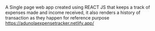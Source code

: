 A Single page web app created using REACT JS that keeps a track of expenses made and income received, it also renders a history of transaction as they happen for reference purpose
https://adunolaexpensetracker.netlify.app/
